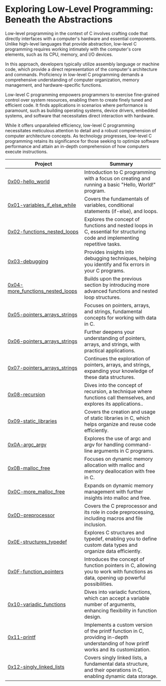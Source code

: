 # Exploring Low-Level Programming: Beneath the Abstractions

Low-level programming in the context of C involves crafting code that directly interfaces with a computer's hardware and essential components. Unlike high-level languages that provide abstraction, low-level C programming requires working intimately with the computer's core elements, such as its CPU, memory, and I/O devices.

In this approach, developers typically utilize assembly language or machine code, which provide a direct representation of the computer's architecture and commands. Proficiency in low-level C programming demands a comprehensive understanding of computer organization, memory management, and hardware-specific functions.

Low-level C programming empowers programmers to exercise fine-grained control over system resources, enabling them to create finely tuned and efficient code. It finds applications in scenarios where performance is paramount, such as building operating systems, device drivers, embedded systems, and software that necessitates direct interaction with hardware.

While it offers unparalleled efficiency, low-level C programming necessitates meticulous attention to detail and a robust comprehension of computer architecture concepts. As technology progresses, low-level C programming retains its significance for those seeking to optimize software performance and attain an in-depth comprehension of how computers execute instructions.



| Project | Summary |
|---------|---------|
|[0x00-hello_world](0x00-hello_world)  | Introduction to C programming with a focus on creating and running a basic "Hello, World!" program. |
| [0x01-variables_if_else_while](./0x01-variables_if_else_while)|Covers the fundamentals of variables, conditional statements (if-else), and loops. |
|[0x02-functions_nested_loops](./0x02-functions_nested_loops) | Explores the concept of functions and nested loops in C, essential for structuring code and implementing repetitive tasks.|
|[0x03-debugging](./0x03-debugging) | Provides insights into debugging techniques, helping you identify and fix errors in your C programs.|
|[0x04-more_functions_nested_loops](./0x04-more_functions_nested_loops) |Builds upon the previous section by introducing more advanced functions and nested loop structures. |
|[0x05-pointers_arrays_strings](./0x05-pointers_arrays_strings) | Focuses on pointers, arrays, and strings, fundamental concepts for working with data in C.|
|[0x06-pointers_arrays_strings](./0x06-pointers_arrays_strings) | Further deepens your understanding of pointers, arrays, and strings, with practical applications.|
|[0x07-pointers_arrays_strings](./0x07-pointers_arrays_strings) |  Continues the exploration of pointers, arrays, and strings, expanding your knowledge of these data structures.|
|[0x08-recursion](./0x08-recursion) |Dives into the concept of recursion, a technique where functions call themselves, and explores its applications.. |
|[0x09-static_libraries](./0x09-static_libraries) |Covers the creation and usage of static libraries in C, which helps organize and reuse code efficiently. |
|[0x0A-argc_argv](./0x0A-argc_argv) | Explores the use of argc and argv for handling command-line arguments in C programs.|
|[0x0B-malloc_free](./0x0B-malloc_free) | Focuses on dynamic memory allocation with malloc and memory deallocation with free in C.|
|[0x0C-more_malloc_free](./0x0C-more_malloc_free) | Expands on dynamic memory management with further insights into malloc and free.|
|[0x0D-preprocessor](./0x0D-preprocessor) | Covers the C preprocessor and its role in code preprocessing, including macros and file inclusion. |
|[0x0E-structures_typedef](./0x0E-structures_typedef) | Explores C structures and typedef, enabling you to define custom data types and organize data efficiently. |
|[0x0F-function_pointers](./0x0F-function_pointers) | Introduces the concept of function pointers in C, allowing you to work with functions as data, opening up powerful possibilities. |
|[0x10-variadic_functions](./0x10-variadic_functions) | Dives into variadic functions, which can accept a variable number of arguments, enhancing flexibility in function design. |
|[0x11-printf](https://github.com/Matsadura/printf)| Implements a custom version of the printf function in C, providing in-depth understanding of how printf works and its customization. |
|[0x12-singly_linked_lists](./0x12-singly_linked_lists) | Covers singly linked lists, a fundamental data structure, and their operations in C, enabling dynamic data storage. |

